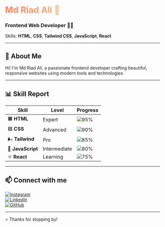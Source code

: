 # <span style="background: linear-gradient(90deg, #ff7e5f, #feb47b); -webkit-background-clip: text; -webkit-text-fill-color: transparent;">Md Riad Ali 🚀</span>

### Frontend Web Developer 👨‍💻  
Skills: **HTML**, **CSS**, **Tailwind CSS**, **JavaScript**, **React**

---

## 🌈 About Me

Hi! I'm Md Riad Ali, a passionate frontend developer crafting beautiful, responsive websites using modern tools and technologies.

---

## 📊 Skill Report

| Skill           | Level       | Progress                      |
|-----------------|-------------|-------------------------------|
| 🟧 **HTML**      | Expert      | ![95%](https://progress-bar.dev/95/?color=ff6a00&title=95%)    |
| 🟦 **CSS**       | Advanced    | ![90%](https://progress-bar.dev/90/?color=2193b0&title=90%)    |
| 🌬️ **Tailwind**  | Pro         | ![85%](https://progress-bar.dev/85/?color=6dd5ed&title=85%)    |
| 💛 **JavaScript** | Intermediate | ![80%](https://progress-bar.dev/80/?color=f7df1e&title=80%)    |
| ⚛️ **React**      | Learning    | ![75%](https://progress-bar.dev/75/?color=61dafb&title=75%)    |

---

## 📫 Connect with me

[![Instagram](https://img.shields.io/badge/Instagram-E4405F?style=for-the-badge&logo=instagram&logoColor=white)](https://instagram.com/your_instagram_username)  
[![LinkedIn](https://img.shields.io/badge/LinkedIn-0A66C2?style=for-the-badge&logo=linkedin&logoColor=white)](https://linkedin.com/in/your_linkedin_username)  
[![GitHub](https://img.shields.io/badge/GitHub-000000?style=for-the-badge&logo=github)](https://github.com/mdriadali)

---

⭐ Thanks for stopping by!
